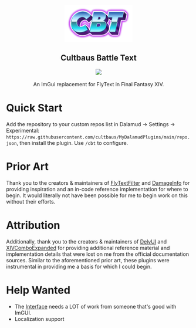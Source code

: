 <div align="center">

<img height="100px" src="./res/icon.png" />

## Cultbaus Battle Text

<img height="400px" src="./res/record.gif" />

An ImGui replacement for FlyText in Final Fantasy XIV.

</div>

# Quick Start

Add the repository to your custom repos list in Dalamud -> Settings -> Experimental: `https://raw.githubusercontent.com/cultbaus/MyDalamudPlugins/main/repo.json`, then install the plugin. Use `/cbt` to configure.

# Prior Art

Thank you to the creators & maintainers of [FlyTextFilter][1] and [DamageInfo][2] for providing inspiration and an in-code reference implementation for where to begin. It would literally not have been possible for me to begin work on this without their efforts.

# Attribution

Additionally, thank you to the creators & maintainers of [DelvUI][4] and [XIVComboExpanded][3] for providing additional reference material and implementation details that were lost on me from the official documentation sources. Similar to the aforementioned prior art, these plugins were instrumental in providing me a basis for which I could begin.

# Help Wanted
* The [Interface](./CBT/Interface/) needs a LOT of work from someone that's good with ImGUI.
* Localization support

[1]: https://github.com/Aireil/FlyTextFilter
[2]: https://github.com/lmcintyre/DamageInfoPlugin
[3]: https://github.com/MKhayle/XIVComboExpanded
[4]: https://github.com/DelvUI/DelvUI